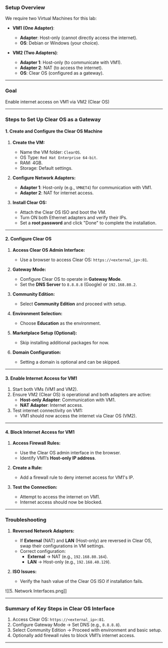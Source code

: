 ### **Setup Overview**

We require two Virtual Machines for this lab:

- **VM1 (One Adapter)**:
    
    - **Adapter**: Host-only (cannot directly access the internet).
    - **OS**: Debian or Windows (your choice).
- **VM2 (Two Adapters)**:
    
    - **Adapter 1**: Host-only (to communicate with VM1).
    - **Adapter 2**: NAT (to access the internet).
    - **OS**: Clear OS (configured as a gateway).

---

### **Goal**

Enable internet access on VM1 via VM2 (Clear OS)

---

### **Steps to Set Up Clear OS as a Gateway**

#### **1. Create and Configure the Clear OS Machine**

1. **Create the VM:**
    
    - Name the VM folder: `ClearOS`.
    - OS Type: `Red Hat Enterprise 64-bit`.
    - RAM: 4GB.
    - Storage: Default settings.
2. **Configure Network Adapters:**
    
    - **Adapter 1**: Host-only (e.g., `VMNET4`) for communication with VM1.
    - **Adapter 2**: NAT for internet access.
3. **Install Clear OS:**
    
    - Attach the Clear OS ISO and boot the VM.
    - Turn ON both Ethernet adapters and verify their IPs.
    - Set a **root password** and click "Done" to complete the installation.

---

#### **2. Configure Clear OS**

1. **Access Clear OS Admin Interface:**
    
    - Use a browser to access Clear OS: `https://<external_ip>:81`.
2. **Gateway Mode:**
    
    - Configure Clear OS to operate in **Gateway Mode**.
    - Set the **DNS Server** to `8.8.8.8` (Google) or `192.168.80.2`.
3. **Community Edition:**
    
    - Select **Community Edition** and proceed with setup.
4. **Environment Selection:**
    
    - Choose **Education** as the environment.
5. **Marketplace Setup (Optional):**
    
    - Skip installing additional packages for now.
6. **Domain Configuration:**
    
    - Setting a domain is optional and can be skipped.

---

#### **3. Enable Internet Access for VM1**

1. Start both VMs (VM1 and VM2).
2. Ensure VM2 (Clear OS) is operational and both adapters are active:
    - **Host-only Adapter**: Communication with VM1.
    - **NAT Adapter**: Internet access.
3. Test internet connectivity on VM1:
    - VM1 should now access the internet via Clear OS (VM2).

---

#### **4. Block Internet Access for VM1**

1. **Access Firewall Rules:**
    
    - Use the Clear OS admin interface in the browser.
    - Identify VM1’s **Host-only IP address**.
2. **Create a Rule:**
    
    - Add a firewall rule to deny internet access for VM1's IP.
3. **Test the Connection:**
    
    - Attempt to access the internet on VM1.
    - Internet access should now be blocked.

---

### **Troubleshooting**

1. **Reversed Network Adapters:**
    
    - If **External** (NAT) and **LAN** (Host-only) are reversed in Clear OS, swap their configurations in VM settings.
    - Correct configuration:
        - **External** → NAT (e.g., `192.168.80.164`).
        - **LAN** → Host-only (e.g., `192.168.40.129`).
2. **ISO Issues:**
    
    - Verify the hash value of the Clear OS ISO if installation fails.

![[5. Network Interfaces.png]]

---

### **Summary of Key Steps in Clear OS Interface**

1. Access Clear OS: `https://<external_ip>:81`.
2. Configure Gateway Mode → Set DNS (e.g., `8.8.8.8`).
3. Select Community Edition → Proceed with environment and basic setup.
4. Optionally add firewall rules to block VM1’s internet access.

---

